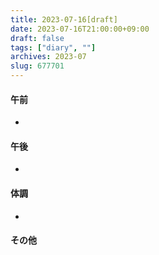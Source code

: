 ```yaml
---
title: 2023-07-16[draft]
date: 2023-07-16T21:00:00+09:00
draft: false
tags: ["diary", ""]
archives: 2023-07
slug: 677701
---
```

#### 午前
- 
#### 午後
- 
#### 体調
- 
#### その他